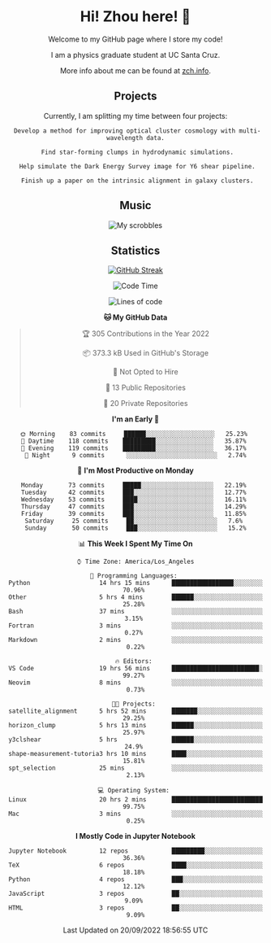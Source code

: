 <div align="center">
<h1> Hi! Zhou here! 👋 </h1>


Welcome to my GitHub page where I store my code! 

I am a physics graduate student at UC Santa Cruz. 

More info about me can be found at [zch.info](www.zch.info).

## Projects

Currently, I am splitting my time between four projects:
```
 Develop a method for improving optical cluster cosmology with multi-wavelength data.
 
 Find star-forming clumps in hydrodynamic simulations.
 
 Help simulate the Dark Energy Survey image for Y6 shear pipeline.
 
 Finish up a paper on the intrinsic alignment in galaxy clusters.
```

## Music
![My scrobbles](https://lastfm-recently-played.vercel.app/api?user=zchvsre)


## Statistics

[![GitHub Streak](https://github-readme-streak-stats.herokuapp.com/?user=zhouconghao&theme=highcontrast)](https://git.io/streak-stats)

<!--START_SECTION:waka-->
![Code Time](http://img.shields.io/badge/Code%20Time-347%20hrs%207%20mins-blue)

![Lines of code](https://img.shields.io/badge/From%20Hello%20World%20I%27ve%20Written-604%20Thousand%20lines%20of%20code-blue)

**🐱 My GitHub Data** 

> 🏆 305 Contributions in the Year 2022
 > 
> 📦 373.3 kB Used in GitHub's Storage 
 > 
> 🚫 Not Opted to Hire
 > 
> 📜 13 Public Repositories 
 > 
> 🔑 20 Private Repositories  
 > 
**I'm an Early 🐤** 

```text
🌞 Morning    83 commits     ██████░░░░░░░░░░░░░░░░░░░   25.23% 
🌆 Daytime    118 commits    █████████░░░░░░░░░░░░░░░░   35.87% 
🌃 Evening    119 commits    █████████░░░░░░░░░░░░░░░░   36.17% 
🌙 Night      9 commits      ░░░░░░░░░░░░░░░░░░░░░░░░░   2.74%

```
📅 **I'm Most Productive on Monday** 

```text
Monday       73 commits     █████░░░░░░░░░░░░░░░░░░░░   22.19% 
Tuesday      42 commits     ███░░░░░░░░░░░░░░░░░░░░░░   12.77% 
Wednesday    53 commits     ████░░░░░░░░░░░░░░░░░░░░░   16.11% 
Thursday     47 commits     ███░░░░░░░░░░░░░░░░░░░░░░   14.29% 
Friday       39 commits     ███░░░░░░░░░░░░░░░░░░░░░░   11.85% 
Saturday     25 commits     ██░░░░░░░░░░░░░░░░░░░░░░░   7.6% 
Sunday       50 commits     ███░░░░░░░░░░░░░░░░░░░░░░   15.2%

```


📊 **This Week I Spent My Time On** 

```text
⌚︎ Time Zone: America/Los_Angeles

💬 Programming Languages: 
Python                   14 hrs 15 mins      █████████████████░░░░░░░░   70.96% 
Other                    5 hrs 4 mins        ██████░░░░░░░░░░░░░░░░░░░   25.28% 
Bash                     37 mins             ░░░░░░░░░░░░░░░░░░░░░░░░░   3.15% 
Fortran                  3 mins              ░░░░░░░░░░░░░░░░░░░░░░░░░   0.27% 
Markdown                 2 mins              ░░░░░░░░░░░░░░░░░░░░░░░░░   0.22%

🔥 Editors: 
VS Code                  19 hrs 56 mins      ████████████████████████░   99.27% 
Neovim                   8 mins              ░░░░░░░░░░░░░░░░░░░░░░░░░   0.73%

🐱‍💻 Projects: 
satellite_alignment      5 hrs 52 mins       ███████░░░░░░░░░░░░░░░░░░   29.25% 
horizon_clump            5 hrs 13 mins       ██████░░░░░░░░░░░░░░░░░░░   25.97% 
y3clshear                5 hrs               ██████░░░░░░░░░░░░░░░░░░░   24.9% 
shape-measurement-tutoria3 hrs 10 mins       ████░░░░░░░░░░░░░░░░░░░░░   15.81% 
spt_selection            25 mins             ░░░░░░░░░░░░░░░░░░░░░░░░░   2.13%

💻 Operating System: 
Linux                    20 hrs 2 mins       █████████████████████████   99.75% 
Mac                      3 mins              ░░░░░░░░░░░░░░░░░░░░░░░░░   0.25%

```

**I Mostly Code in Jupyter Notebook** 

```text
Jupyter Notebook         12 repos            █████████░░░░░░░░░░░░░░░░   36.36% 
TeX                      6 repos             ████░░░░░░░░░░░░░░░░░░░░░   18.18% 
Python                   4 repos             ███░░░░░░░░░░░░░░░░░░░░░░   12.12% 
JavaScript               3 repos             ██░░░░░░░░░░░░░░░░░░░░░░░   9.09% 
HTML                     3 repos             ██░░░░░░░░░░░░░░░░░░░░░░░   9.09%

```



 Last Updated on 20/09/2022 18:56:55 UTC
<!--END_SECTION:waka-->

<!-- ![](https://raw.githubusercontent.com/zhouconghao/github-stats/master/generated/overview.svg#gh-dark-mode-only)
![](https://raw.githubusercontent.com/zhouconghao/github-stats/master/generated/overview.svg#gh-light-mode-only)

![](https://raw.githubusercontent.com/zhouconghao/github-stats/master/generated/languages.svg#gh-dark-mode-only)
![](https://raw.githubusercontent.com/zhouconghao/github-stats/master/generated/languages.svg#gh-light-mode-only) -->

</div>


<!--
**zchvsre/zchvsre** is a ✨ _special_ ✨ repository because its `README.md` (this file) appears on your GitHub profile.

Here are some ideas to get you started:

- 🔭 I’m currently working on ...
- 🌱 I’m currently learning ...
- 👯 I’m looking to collaborate on ...
- 🤔 I’m looking for help with ...
- 💬 Ask me about ...
- 📫 How to reach me: ...
- 😄 Pronouns: ...
- ⚡ Fun fact: ...
-->
 
 </p>
